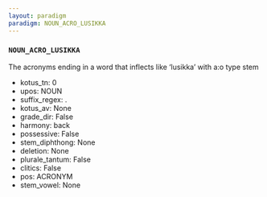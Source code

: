 ```yaml
---
layout: paradigm
paradigm: NOUN_ACRO_LUSIKKA
---
```

### ` NOUN_ACRO_LUSIKKA `

The acronyms ending in a word that inflects like ‘lusikka’ with a:o type stem
* kotus_tn: 0
* upos: NOUN
* suffix_regex: .
* kotus_av: None
* grade_dir: False
* harmony: back
* possessive: False
* stem_diphthong: None
* deletion: None
* plurale_tantum: False
* clitics: False
* pos: ACRONYM
* stem_vowel: None
